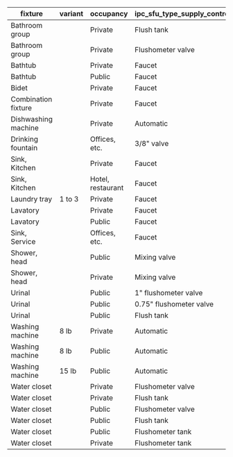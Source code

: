 | fixture             | variant | occupancy         | ipc_sfu_type_supply_control | ipc_sfu_cold | ipc_sfu_hot | ipc_sfu_total |
|---------------------|---------|-------------------|-----------------------------|--------------|-------------|---------------|
| Bathroom group      |         | Private           | Flush tank                  | 2.7          | 1.5         | 3.6           |
| Bathroom group      |         | Private           | Flushometer valve           | 6            | 3           | 8             |
| Bathtub             |         | Private           | Faucet                      | 1            | 1           | 1.4           |
| Bathtub             |         | Public            | Faucet                      | 3            | 3           | 4             |
| Bidet               |         | Private           | Faucet                      | 1.5          | 1.5         | 2             |
| Combination fixture |         | Private           | Faucet                      | 2.25         | 2.25        | 3             |
| Dishwashing machine |         | Private           | Automatic                   | 0            | 1.4         | 1.4           |
| Drinking fountain   |         | Offices, etc.     | 3/8" valve                  | 0.25         | 0           | 0.25          |
| Sink, Kitchen       |         | Private           | Faucet                      | 1            | 1           | 1.4           |
| Sink, Kitchen       |         | Hotel, restaurant | Faucet                      | 3            | 3           | 4             |
| Laundry tray        | 1 to 3  | Private           | Faucet                      | 1            | 1           | 1.4           |
| Lavatory            |         | Private           | Faucet                      | 0.5          | 0.5         | 0.7           |
| Lavatory            |         | Public            | Faucet                      | 1.5          | 1.5         | 2             |
| Sink, Service       |         | Offices, etc.     | Faucet                      | 2.25         | 2.25        | 3             |
| Shower, head        |         | Public            | Mixing valve                | 3            | 3           | 4             |
| Shower, head        |         | Private           | Mixing valve                | 1            | 1           | 1.4           |
| Urinal              |         | Public            | 1" flushometer valve        | 10           | 0           | 10            |
| Urinal              |         | Public            | 0.75" flushometer valve     | 5            | 0           | 5             |
| Urinal              |         | Public            | Flush tank                  | 3            | 0           | 3             |
| Washing machine     | 8 lb    | Private           | Automatic                   | 1            | 1           | 1.4           |
| Washing machine     | 8 lb    | Public            | Automatic                   | 2.25         | 2.25        | 3             |
| Washing machine     | 15 lb   | Public            | Automatic                   | 3            | 3           | 4             |
| Water closet        |         | Private           | Flushometer valve           | 6            | 0           | 6             |
| Water closet        |         | Private           | Flush tank                  | 2.2          | 0           | 2.2           |
| Water closet        |         | Public            | Flushometer valve           | 10           | 0           | 10            |
| Water closet        |         | Public            | Flush tank                  | 5            | 0           | 5             |
| Water closet        |         | Public            | Flushometer tank            | 2            | 0           | 2             |
| Water closet        |         | Private           | Flushometer tank            | 2            | 0           | 2             |
